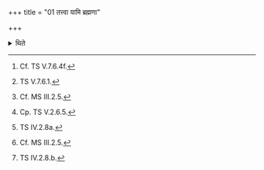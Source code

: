 +++
title = "01 तत्त्वा यामि ब्रह्मणा"

+++

<details><summary>थिते</summary>

1. Having offered a libation of ghee in the Śālāmukhīya[^1] i.e. the old Āhavanīya and now Gārhapatya fire with tattvā yāmi brahmaṇā[^2] having caused the horse with its face to the east[^3] step upon the bunch of grass[^4] with its right[^5] front foot with abhyasthād viśvā...[^6] then having caused it turn to the right he again makes it step with yadakrandaḥ...[^7]   

[^1]: Cf. TS V.7.6.4f.  

[^2]: TS V.7.6.1.  

[^3]: Cf. MS III.2.5.  

[^4]: Cp. TS V.2.6.5.  

[^5]: TS IV.2.8a.  

[^6]: Cf. MS III.2.5.  

[^7]: TS IV.2.8.b.  
</details>
